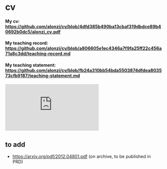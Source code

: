 # cv

#### My cv: https://github.com/alonzi/cv/blob/4dfd385b490ba13cbaf319dbdce89b40692b0dc5/alonzi_cv.pdf
#### My teaching record: https://github.com/alonzi/cv/blob/a806605e1ec4346a7f9fa25ff22c456a71a8c3dd/teaching-record.md
#### My teaching statement: https://github.com/alonzi/cv/blob/fb24a310bb54bda5503874dfdea803573cfb9187/teaching-statement.md


![](https://github.com/alonzi/cv/blob/4dfd385b490ba13cbaf319dbdce89b40692b0dc5/alonzi_cv.pdf)

## to add
* https://arxiv.org/pdf/2012.04801.pdf (on archive, to be published in PRD)
